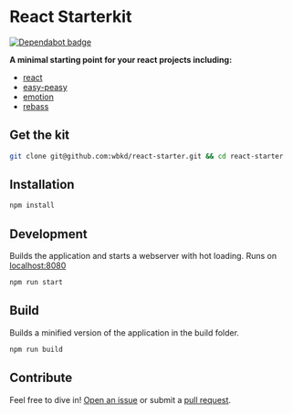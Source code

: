 # React Starterkit

[![Dependabot badge](https://flat.badgen.net/dependabot/wbkd/react-starter?icon=dependabot)](https://dependabot.com/)

**A minimal starting point for your react projects including:**

- [react](https://facebook.github.io/react/)
- [easy-peasy](https://easy-peasy.now.sh/)
- [emotion](https://emotion.sh/docs/styled)
- [rebass](https://rebassjs.org/)

## Get the kit

```sh
git clone git@github.com:wbkd/react-starter.git && cd react-starter
```

## Installation

```sh
npm install
```

## Development

Builds the application and starts a webserver with hot loading.
Runs on [localhost:8080](http://localhost:8080/)

```sh
npm run start
```

## Build

Builds a minified version of the application in the build folder.

```sh
npm run build
```

## Contribute

Feel free to dive in! [Open an issue](https://github.com/wbkd/react-starter/issues/new) or submit a [pull request](https://github.com/wbkd/react-starter/pulls/).
